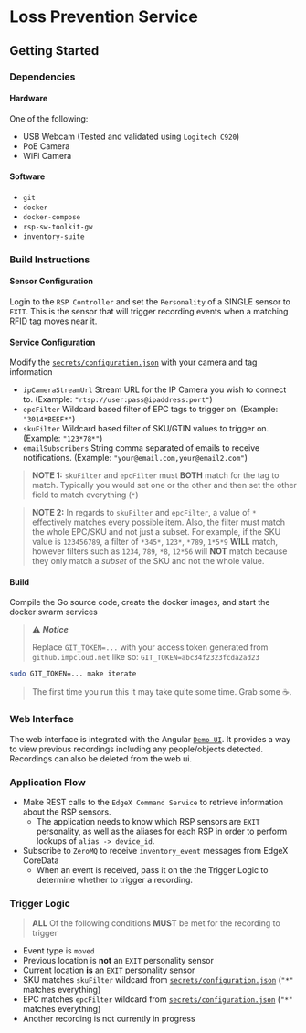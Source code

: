 # Loss Prevention Service

## Getting Started

### Dependencies
#### Hardware
One of the following:
- USB Webcam (Tested and validated using `Logitech C920`)
- PoE Camera
- WiFi Camera

#### Software
- `git`
- `docker`
- `docker-compose`
- `rsp-sw-toolkit-gw`
- `inventory-suite`

### Build Instructions

#### Sensor Configuration
Login to the `RSP Controller` and set the `Personality` of a SINGLE sensor to `EXIT`. This is the sensor that will trigger recording events when a matching RFID tag moves near it.

#### Service Configuration
Modify the [`secrets/configuration.json`](secrets/configuration.json) with your camera and tag information

- `ipCameraStreamUrl` Stream URL for the IP Camera you wish to connect to. (Example: `"rtsp://user:pass@ipaddress:port"`)
- `epcFilter` Wildcard based filter of EPC tags to trigger on. (Example: `"3014*BEEF*"`)
- `skuFilter` Wildcard based filter of SKU/GTIN values to trigger on. (Example: `"123*78*"`)
- `emailSubscribers` String comma separated of emails to receive notifications. (Example: `"your@email.com,your@email2.com"`)

> **NOTE 1:** `skuFilter` and `epcFilter` must **BOTH** match for the tag to match. Typically you would set one or the other and then set the other field to match everything (`*`)

> **NOTE 2:** In regards to `skuFilter` and `epcFilter`, a value of `*` effectively matches every possible item. Also, the filter must match the whole EPC/SKU and not just a subset. For example, if the SKU value is `123456789`, a filter of `*345*`, `123*`, `*789`, `1*5*9` **WILL** match, however filters such as `1234`, `789`, `*8`, `12*56` will **NOT** match because they only match a *subset* of the SKU and not the whole value.

#### Build
Compile the Go source code, create the docker images, and start the docker swarm services

> :warning: **_Notice_**
>
> Replace `GIT_TOKEN=...` with your access token generated from `github.impcloud.net` like so: `GIT_TOKEN=abc34f2323fcda2ad23`

```bash
sudo GIT_TOKEN=... make iterate
```

> The first time you run this it may take quite some time. Grab some :coffee:.


### Web Interface
The web interface is integrated with the Angular [`Demo UI`](http://localhost:4200/loss-prevention). It provides a way to view previous recordings including any people/objects detected. Recordings can also be deleted from the web ui.

### Application Flow
- Make REST calls to the `EdgeX Command Service` to retrieve information about the RSP sensors. 
  - The application needs to know which RSP sensors are `EXIT` personality, as well as the aliases for each RSP in order to perform lookups of `alias -> device_id`.   
- Subscribe to `ZeroMQ` to receive `inventory_event` messages from EdgeX CoreData
  - When an event is received, pass it on the the Trigger Logic to determine whether to trigger a recording.

### Trigger Logic
> **ALL** Of the following conditions **MUST** be met for the recording to trigger
- Event type is `moved`
- Previous location is **not** an `EXIT` personality sensor
- Current location **is** an `EXIT` personality sensor
- SKU matches `skuFilter` wildcard from [`secrets/configuration.json`](secrets/configuration.json) (`"*"` matches everything)
- EPC matches `epcFilter` wildcard from [`secrets/configuration.json`](secrets/configuration.json) (`"*"` matches everything)
- Another recording is not currently in progress
